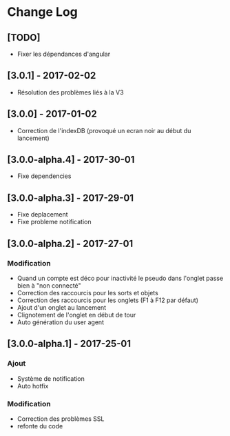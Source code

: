 # Change Log

## [TODO]
- Fixer les dépendances d'angular 


## [3.0.1] - 2017-02-02
- Résolution des problèmes liés à la V3

## [3.0.0] - 2017-01-02
- Correction de l'indexDB (provoqué un ecran noir au début du lancement)

## [3.0.0-alpha.4] - 2017-30-01
- Fixe dependencies 

## [3.0.0-alpha.3] - 2017-29-01
- Fixe deplacement
- Fixe probleme notification


## [3.0.0-alpha.2] - 2017-27-01
### Modification
- Quand un compte est déco pour inactivité le pseudo dans l'onglet passe bien à "non connecté"
- Correction des raccourcis pour les sorts et objets
- Correction des raccourcis pour les onglets (F1 à F12 par défaut)
- Ajout d'un onglet au lancement
- Clignotement de l'onglet en début de tour
- Auto génération du user agent


## [3.0.0-alpha.1] - 2017-25-01
### Ajout
- Système de notification 
- Auto hotfix 
### Modification
- Correction des problèmes SSL
- refonte du code





